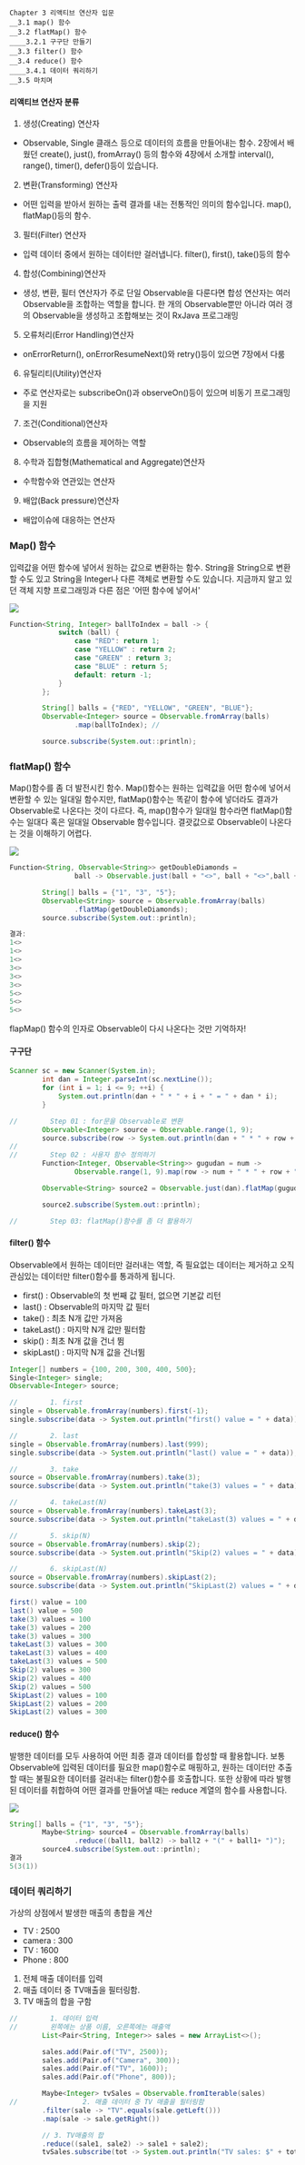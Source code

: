 ```
Chapter 3 리액티브 연산자 입문
__3.1 map() 함수
__3.2 flatMap() 함수
____3.2.1 구구단 만들기
__3.3 filter() 함수
__3.4 reduce() 함수
____3.4.1 데이터 쿼리하기
__3.5 마치며
```

#### 리액티브 연산자 분류
1. 생성(Creating) 연산자
 - Observable, Single 클래스 등으로 데이터의 흐름을 만들어내는 함수. 2장에서 배웠던 create(), just(), fromArray() 등의 함수와 4장에서 소개할 interval(), range(), timer(), defer()등이 있습니다.
2.  변환(Transforming) 연산자
 - 어떤 입력을 받아서 원하는 출력 결과를 내는 전통적인 의미의 함수입니다. map(), flatMap()등의 함수.
3. 필터(Filter) 연산자
 - 입력 데이터 중에서 원하는 데이터만 걸러냅니다. filter(), first(), take()등의 함수

4. 합성(Combining)연산자
- 생성, 변환, 필터 연산자가 주로 단일 Observable을 다룬다면 합성 연산자는 여러 Observable을 조합하는 역할을 합니다. 한 개의 Observable뿐만 아니라 여러 갱의 Observable을 생성하고 조합해보는 것이 RxJava 프로그래밍

5. 오류처리(Error Handling)연산자
- onErrorReturn(), onErrorResumeNext()와 retry()등이 있으면 7장에서 다룸

6. 유틸리티(Utility)연산자
- 주로 연산자로는 subscribeOn()과 observeOn()등이 있으며 비동기 프로그래밍을 지원

7. 조건(Conditional)연산자
- Observable의 흐름을 제어하는 역할

8. 수학과 집합형(Mathematical and Aggregate)연산자
- 수학함수와 연관있는 연산자

9. 배압(Back pressure)연산자
- 배압이슈에 대응하는 연산자


### Map() 함수
입력값을 어떤 함수에 넣어서 원하는 값으로 변환하는 함수. String을 String으로 변환할 수도 있고 String을 Integer나 다른 객체로 변환할 수도 있습니다. 지금까지 알고 있던 객체 지향 프로그래밍과 다른 점은 '어떤 함수에 넣어서'

![](http://reactivex.io/documentation/operators/images/map.png)

```java
Function<String, Integer> ballToIndex = ball -> {
            switch (ball) {
                case "RED": return 1;
                case "YELLOW" : return 2;
                case "GREEN" : return 3;
                case "BLUE" : return 5;
                default: return -1;
            }
        };

        String[] balls = {"RED", "YELLOW", "GREEN", "BLUE"};
        Observable<Integer> source = Observable.fromArray(balls)
                .map(ballToIndex); //

        source.subscribe(System.out::println);
```

### flatMap() 함수

Map()함수를 좀 더 발전시킨 함수. Map()함수는 원하는 입력값을 어떤 함수에 넣어서 변환할 수 있는 일대일 함수지만, flatMap()함수는 똑같이 함수에 넣더라도 결과가 Observable로 나온다는 것이 다르다. 즉, map()함수가 일대일 함수라면 flatMap()함수는 일대다 혹은 일대일 Observable 함수입니다. 결괏값으로 Observable이 나온다는 것을 이해하기 어렵다.

![](http://reactivex.io/documentation/operators/images/mergeMap.png)

```Java
Function<String, Observable<String>> getDoubleDiamonds =
                ball -> Observable.just(ball + "<>", ball + "<>",ball + "<>");

        String[] balls = {"1", "3", "5"};
        Observable<String> source = Observable.fromArray(balls)
                .flatMap(getDoubleDiamonds);
        source.subscribe(System.out::println);

결과:
1<>
1<>
1<>
3<>
3<>
3<>
5<>
5<>
5<>
```
flapMap() 함수의 인자로 Observable이 다시 나온다는 것만 기억하자!

#### 구구단

```Java
Scanner sc = new Scanner(System.in);
        int dan = Integer.parseInt(sc.nextLine());
        for (int i = 1; i <= 9; ++i) {
            System.out.println(dan + " * " + i + " = " + dan * i);
        }

//        Step 01 : for문을 Observable로 변환
        Observable<Integer> source = Observable.range(1, 9);
        source.subscribe(row -> System.out.println(dan + " * " + row + " = " + dan * row));
//
//        Step 02 : 사용자 함수 정의하기
        Function<Integer, Observable<String>> gugudan = num ->
                Observable.range(1, 9).map(row -> num + " * " + row + " = " + dan*row);

        Observable<String> source2 = Observable.just(dan).flatMap(gugudan);

        source2.subscribe(System.out::println);

//        Step 03: flatMap()함수를 좀 더 활용하기

```

#### filter() 함수
 Observable에서 원하는 데이터만 걸러내는 역할, 즉 필요없는 데이터는 제거하고 오직 관심있는 데이터만 filter()함수를 통과하게 됩니다.

- first() : Observable의 첫 번째 값 필터, 없으면 기본값 리턴
- last() : Observable의 마지막 값 필터
- take() : 최초 N개 값만 가져옴
- takeLast() : 마지막 N개 값만 필터함
- skip() : 최초 N개 값을 건너 뜀
- skipLast() : 마지막 N개 값을 건너뜀

```Java
Integer[] numbers = {100, 200, 300, 400, 500};
Single<Integer> single;
Observable<Integer> source;

//        1. first
single = Observable.fromArray(numbers).first(-1);
single.subscribe(data -> System.out.println("first() value = " + data));

//        2. last
single = Observable.fromArray(numbers).last(999);
single.subscribe(data -> System.out.println("last() value = " + data));

//        3. take
source = Observable.fromArray(numbers).take(3);
source.subscribe(data -> System.out.println("take(3) values = " + data));

//        4. takeLast(N)
source = Observable.fromArray(numbers).takeLast(3);
source.subscribe(data -> System.out.println("takeLast(3) values = " + data));

//        5. skip(N)
source = Observable.fromArray(numbers).skip(2);
source.subscribe(data -> System.out.println("Skip(2) values = " + data));

//        6. skipLast(N)
source = Observable.fromArray(numbers).skipLast(2);
source.subscribe(data -> System.out.println("SkipLast(2) values = " + data));

first() value = 100
last() value = 500
take(3) values = 100
take(3) values = 200
take(3) values = 300
takeLast(3) values = 300
takeLast(3) values = 400
takeLast(3) values = 500
Skip(2) values = 300
Skip(2) values = 400
Skip(2) values = 500
SkipLast(2) values = 100
SkipLast(2) values = 200
SkipLast(2) values = 300
```

#### reduce() 함수
 발행한 데이터를 모두 사용하여 어떤 최종 결과 데이터를 합성할 때 활용합니다.
 보통 Observable에 입력된 데이터를 필요한 map()함수로 매핑하고, 원하는 데이터만 추출할 때는 불필요한 데이터를 걸러내는 filter()함수를 호출합니다. 또한 상황에 따라 발행된 데이터를 취합하여 어떤 결과를 만들어낼 때는 reduce 계열의 함수를 사용합니다.

![ ](http://reactivex.io/documentation/operators/images/reduce.png)

```java
String[] balls = {"1", "3", "5"};
        Maybe<String> source4 = Observable.fromArray(balls)
                .reduce((ball1, ball2) -> ball2 + "(" + ball1+ ")");
        source4.subscribe(System.out::println);
결과
5(3(1))
```

### 데이터 쿼리하기
 가상의 상점에서 발생한 매출의 총합을 계산
- TV : 2500
- camera : 300
- TV : 1600
- Phone : 800

1. 전체 매출 데이터를 입력
2. 매출 데이터 중 TV매출을 필터링함.
3. TV 매출의 합을 구함

```Java
//        1. 데이터 입력
//        왼쪽에는 상품 이름, 오른쪽에는 매출액
        List<Pair<String, Integer>> sales = new ArrayList<>();

        sales.add(Pair.of("TV", 2500));
        sales.add(Pair.of("Camera", 300));
        sales.add(Pair.of("TV", 1600));
        sales.add(Pair.of("Phone", 800));

        Maybe<Integer> tvSales = Observable.fromIterable(sales)
//                2. 매출 데이터 중 TV 매출을 필터링함
        .filter(sale -> "TV".equals(sale.getLeft()))
        .map(sale -> sale.getRight())

        // 3. TV매출의 합
        .reduce((sale1, sale2) -> sale1 + sale2);
        tvSales.subscribe(tot -> System.out.println("TV sales: $" + tot));
```
